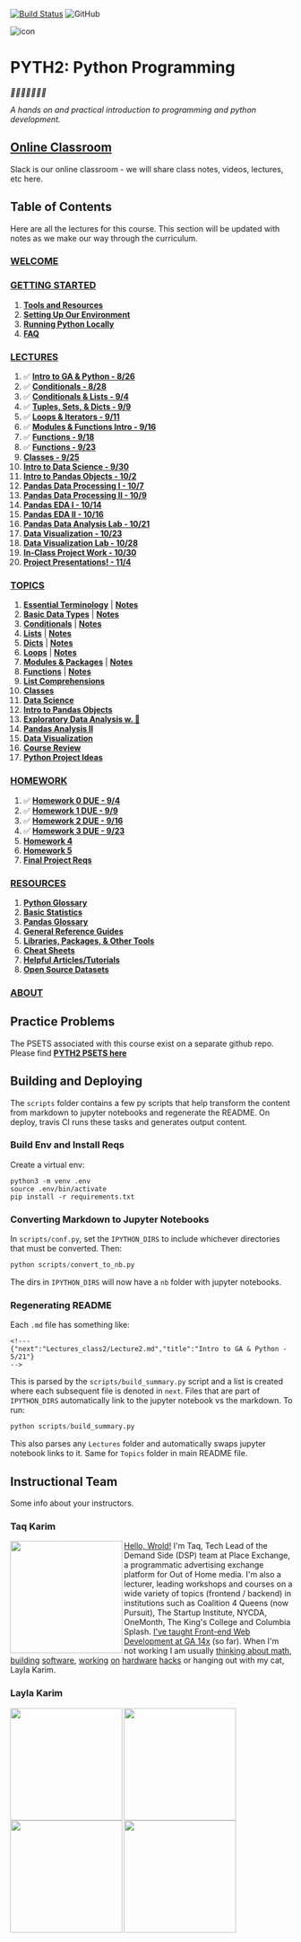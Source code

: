 [![Build Status](https://travis-ci.org/mottaquikarim/PYTH2.svg?branch=master)](https://travis-ci.org/mottaquikarim/PYTH2) ![GitHub](https://img.shields.io/github/license/mottaquikarim/PYTH2.svg)

![icon](assets/pycon.png?raw=true)
# PYTH2: Python Programming

*🎉🎈🎂🍾🎊🍻💃*

*A hands on and practical introduction
 to programming and python development.*

## [Online Classroom](https://pyth826.slack.com)

Slack is our online classroom - we will share class notes, videos, lectures, etc here.

## Table of Contents

Here are all the lectures for this course. This section will be updated with notes as we make our way through the curriculum.


### [WELCOME](src/README.md)
### [GETTING STARTED](src/Intro/README.md)
1. **[Tools and Resources](src/Intro/tools.md)**
2. **[Setting Up Our Environment](src/Intro/environment.md)**
3. **[Running Python Locally](src/Intro/installing_py_locally.md)**
4. **[FAQ](src/Intro/FAQ.md)**
### [LECTURES](src/Lectures_class2/README.md)
1. ✅  **[Intro to GA & Python - 8/26](src/Lectures_class2/Lecture1.md)**
2. ✅  **[Conditionals - 8/28](src/Lectures_class2/Lecture2.md)**
3. ✅  **[Conditionals & Lists - 9/4](src/Lectures_class2/Lecture3.md)**
4. ✅  **[Tuples, Sets, & Dicts - 9/9](src/Lectures_class2/Lecture4.md)**
5. ✅  **[Loops & Iterators - 9/11](src/Lectures_class2/Lecture5.md)**
6. ✅  **[Modules & Functions Intro - 9/16](src/Lectures_class2/Lecture6.md)**
7. ✅  **[Functions - 9/18](src/Lectures_class2/Lecture7.md)**
8. ✅  **[Functions - 9/23](src/Lectures_class2/Lecture8.md)**
9. **[Classes - 9/25](src/Lectures_class2/Lecture9.md)**
10. **[Intro to Data Science - 9/30](src/Lectures_class2/Lecture10.md)**
11. **[Intro to Pandas Objects - 10/2](src/Lectures_class2/Lecture11.md)**
12. **[Pandas Data Processing I - 10/7](src/Lectures_class2/Lecture12.md)**
13. **[Pandas Data Processing II - 10/9](src/Lectures_class2/Lecture13.md)**
14. **[Pandas EDA I - 10/14](src/Lectures_class2/Lecture14.md)**
15. **[Pandas EDA II - 10/16](src/Lectures_class2/Lecture15.md)**
16. **[Pandas Data Analysis Lab - 10/21](src/Lectures_class2/Lecture16.md)**
17. **[Data Visualization - 10/23](src/Lectures_class2/Lecture17.md)**
18. **[Data Visualization Lab - 10/28](src/Lectures_class2/Lecture18.md)**
19. **[In-Class Project Work - 10/30](src/Lectures_class2/Lecture19.md)**
20. **[Project Presentations! - 11/4](src/Lectures_class2/Lecture20.md)**
### [TOPICS](src/Topics/README.md)
1. **[Essential Terminology](src/Topics/nb/essential_terminology.ipynb)** | **[Notes](src/Topics/Notes/essential_terminology.ipynb)**
2. **[Basic Data Types](src/Topics/nb/basic_data_types.ipynb)** | **[Notes](src/Topics/Notes/basic_data_types.ipynb)**
3. **[Conditionals](src/Topics/nb/conditionals.ipynb)** | **[Notes](src/Topics/Notes/conditionals.ipynb)**
4. **[Lists](src/Topics/nb/lists.ipynb)** | **[Notes](src/Topics/Notes/lists.ipynb)**
5. **[Dicts](src/Topics/nb/dicts.ipynb)** | **[Notes](src/Topics/Notes/dicts.ipynb)**
6. **[Loops](src/Topics/nb/loops.ipynb)** | **[Notes](src/Topics/Notes/loops.ipynb)**
7. **[Modules & Packages](src/Topics/nb/modules.ipynb)** | **[Notes](src/Topics/Notes/modules.ipynb)**
8. **[Functions](src/Topics/nb/functions.ipynb)** | **[Notes](src/Topics/Notes/functions.ipynb)**
9. **[List Comprehensions](src/Topics/nb/list_comprehensions.ipynb)**
10. **[Classes](src/Topics/nb/classes.ipynb)**
11. **[Data Science](src/Topics/nb/data_science.ipynb)**
12. **[Intro to Pandas Objects](src/Topics/nb/intro_pandas.ipynb)**
13. **[Exploratory Data Analysis w. 🐼](src/Topics/nb/preprocessing.ipynb)**
14. **[Pandas Analysis II](src/Topics/nb/eda.ipynb)**
15. **[Data Visualization](src/Topics/nb/data_viz.ipynb)**
16. **[Course Review](src/Topics/nb/course_review.ipynb)**
17. **[Python Project Ideas](src/Topics/nb/project_ideas.ipynb)**
### [HOMEWORK](src/Homework/README.md)
1. ✅  **[Homework 0 DUE - 9/4](src/Homework/hwk0.md)**
2. ✅  **[Homework 1 DUE - 9/9](src/Homework/hwk1.md)**
3. ✅  **[Homework 2 DUE - 9/16](src/Homework/hwk2.md)**
4. ✅  **[Homework 3 DUE - 9/23](src/Homework/hwk3.md)**
5. **[Homework 4](src/Homework/hwk4.md)**
6. **[Homework 5](src/Homework/hwk5.md)**
7. **[Final Project Reqs](src/Homework/final.md)**
### [RESOURCES](src/Resources/README.md)
1. **[Python Glossary](src/Resources/python_glossary.md)**
2. **[Basic Statistics](src/Resources/basic_stats.md)**
3. **[Pandas Glossary](src/Resources/pandas_glossary.md)**
4. **[General Reference Guides](src/Resources/genref.md)**
5. **[Libraries, Packages, & Other Tools](src/Resources/tools_libs.md)**
6. **[Cheat Sheets](src/Resources/cheat_sheets.md)**
7. **[Helpful Articles/Tutorials](src/Resources/articles.md)**
8. **[Open Source Datasets](src/Resources/datasets.md)**
### [ABOUT](src/About/README.md)
## Practice Problems

The PSETS associated with this course exist on a separate github repo. Please find **[PYTH2 PSETS here](https://github.com/mottaquikarim/pydev-psets)**

## Building and Deploying

The `scripts` folder contains a few py scripts that help transform the content from markdown to jupyter notebooks and regenerate the README. On deploy, travis CI runs these tasks and generates output content.

### Build Env and Install Reqs 

Create a virtual env:

```
python3 -m venv .env
source .env/bin/activate
pip install -r requirements.txt
```

### Converting Markdown to Jupyter Notebooks

In `scripts/conf.py`, set the `IPYTHON_DIRS` to include whichever directories that must be converted. Then:

```python
python scripts/convert_to_nb.py
```

The dirs in `IPYTHON_DIRS` will now have a `nb` folder with jupyter notebooks.

### Regenerating README

Each `.md` file has something like:

```
<!---
{"next":"Lectures_class2/Lecture2.md","title":"Intro to GA & Python - 5/21"}
-->
```

This is parsed by the `scripts/build_summary.py` script and a list is created where each subsequent file is denoted in `next`. Files that are part of `IPYTHON_DIRS` automatically link to the jupyter notebook vs the markdown. To run:

```python
python scripts/build_summary.py
```

This also parses any `Lectures` folder and automatically swaps jupyter notebook links to it. Same for `Topics` folder in main README file.

## Instructional Team

Some info about your instructors.

### Taq Karim

<img src="https://github.com/mottaquikarim/JavascriptBootcamp/blob/master/assets/taq.jpg?raw=true" width="200" align="left"> 

[Hello, Wrold!](https://medium.com/@the_taqquikarim/console-log-hello-wrold-3e3abeb44396) I'm Taq, Tech Lead of the Demand Side (DSP) team at Place Exchange, a programmatic advertising exchange platform for Out of Home media. I'm also a lecturer, leading workshops and courses on a wide variety of topics (frontend / backend) in institutions such as Coalition 4 Queens (now Pursuit), The Startup Institute, NYCDA, OneMonth, The King's College and Columbia Splash. [I've taught Front-end Web Development at GA 14x](https://medium.com/@the_taqquikarim/10-lessons-learned-from-100-weeks-of-teaching-fewd-12c43db14f6b) (so far). When I'm not working I am usually [thinking about math](https://medium.com/math-musings/why-does-25-25-2-2-1-100-25-an-explanation-6c7e7b283d41), [building](https://medium.com/@the_taqquikarim/a-technique-for-saving-content-from-a-data-text-html-uri-10f045a8876d) [software](https://medium.com/@the_taqquikarim/introducing-bonfire-2c0e437895e2), [working](https://photos.app.goo.gl/w1crzgI7DqCgGR373) [on](https://photos.app.goo.gl/EaFkp5SmyO0opkg32) [hardware](https://photos.app.goo.gl/tvxPl2zbIMl7FEnK2) [hacks](https://www.instagram.com/p/8rARZNND_t/?taken-by=taqqui.karim) or hanging out with my cat, Layla Karim.

<!-- ### Julianna Garreffa

<img src="https://github.com/mottaquikarim/PYTH2/blob/master/assets/julianna.jpeg?raw=true" width="150" align="left">

Hi, I'm Julianna! I'm an experienced product manager and budding entrepreneur. I have experience in strategic roadmap planning, launching research-backed product features, orchestrating agile projects, directing technical client onboarding, analyzing data in R, and coding with HTML, CSS and Python. In my free time, I love traveling, volunteering with animals, cooking, and hearing live music. At home though, I'm probably reading or watching movies/TV, snuggled up with my cat, Layla Karim!

<br><br> -->

### Layla Karim

<img src="https://github.com/mottaquikarim/PYTH2/blob/master/assets/layla1.jpg?raw=true" width="200" align="left"> 

<img src="https://github.com/mottaquikarim/PYTH2/blob/master/assets/layla4.jpeg?raw=true" width="200" align="left"> 

<br>

<img src="https://github.com/mottaquikarim/PYTH2/blob/master/assets/layla2.jpg?raw=true" width="200" align="left"> 

<img src="https://github.com/mottaquikarim/PYTH2/blob/master/assets/layla3.jpg?raw=true" width="200" align="left"> 
